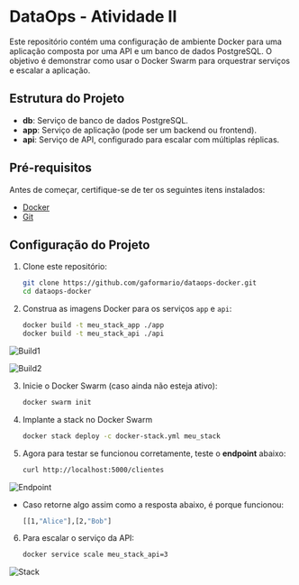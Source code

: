# DataOps - Atividade II

Este repositório contém uma configuração de ambiente Docker para uma aplicação composta por uma API e um banco de dados PostgreSQL. O objetivo é demonstrar como usar o Docker Swarm para orquestrar serviços e escalar a aplicação.

## Estrutura do Projeto

- **db**: Serviço de banco de dados PostgreSQL.
- **app**: Serviço de aplicação (pode ser um backend ou frontend).
- **api**: Serviço de API, configurado para escalar com múltiplas réplicas.

## Pré-requisitos

Antes de começar, certifique-se de ter os seguintes itens instalados:

- [Docker](https://www.docker.com/)
- [Git](https://git-scm.com/)

## Configuração do Projeto

1. Clone este repositório:

   ```bash
   git clone https://github.com/gaformario/dataops-docker.git
   cd dataops-docker

2. Construa as imagens Docker para os serviços `app` e `api`:

   ```bash
   docker build -t meu_stack_app ./app
   docker build -t meu_stack_api ./api

![Build1](images/dataops1.png)

![Build2](images/dataops2.png)

3. Inicie o Docker Swarm (caso ainda não esteja ativo):

    ```bash
    docker swarm init

4. Implante a stack no Docker Swarm
    ```bash 
    docker stack deploy -c docker-stack.yml meu_stack

5. Agora para testar se funcionou corretamente, teste o **endpoint** abaixo:
    ```bash
    curl http://localhost:5000/clientes

![Endpoint](images/dataops4.png)

- Caso retorne algo assim como a resposta abaixo, é porque funcionou:
    ```bash
    [[1,"Alice"],[2,"Bob"]

6. Para escalar o serviço da API:
    ```bash
    docker service scale meu_stack_api=3


![Stack](images/dataops3.png)
